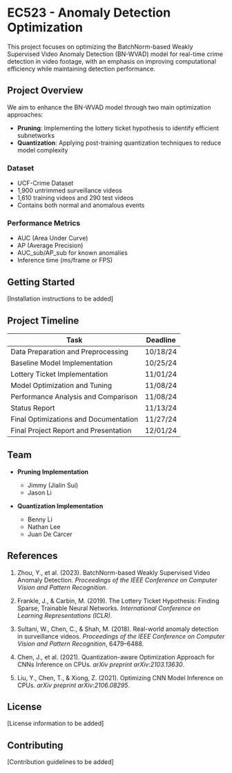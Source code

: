 # EC523 - Anomaly Detection Optimization

This project focuses on optimizing the BatchNorm-based Weakly Supervised Video Anomaly Detection (BN-WVAD) model for real-time crime detection in video footage, with an emphasis on improving computational efficiency while maintaining detection performance.

## Project Overview

We aim to enhance the BN-WVAD model through two main optimization approaches:
- **Pruning**: Implementing the lottery ticket hypothesis to identify efficient subnetworks
- **Quantization**: Applying post-training quantization techniques to reduce model complexity

### Dataset
- UCF-Crime Dataset
- 1,900 untrimmed surveillance videos
- 1,610 training videos and 290 test videos
- Contains both normal and anomalous events

### Performance Metrics
- AUC (Area Under Curve)
- AP (Average Precision)
- AUC_sub/AP_sub for known anomalies
- Inference time (ms/frame or FPS)

## Getting Started

[Installation instructions to be added]

## Project Timeline

| Task | Deadline |
|------|----------|
| Data Preparation and Preprocessing | 10/18/24 |
| Baseline Model Implementation | 10/25/24 |
| Lottery Ticket Implementation | 11/01/24 |
| Model Optimization and Tuning | 11/08/24 |
| Performance Analysis and Comparison | 11/08/24 |
| Status Report | 11/13/24 |
| Final Optimizations and Documentation | 11/27/24 |
| Final Project Report and Presentation | 12/01/24 |

## Team

- **Pruning Implementation**
  - Jimmy (Jialin Sui)
  - Jason Li

- **Quantization Implementation**
  - Benny Li
  - Nathan Lee
  - Juan De Carcer

## References

1. Zhou, Y., et al. (2023). BatchNorm-based Weakly Supervised Video Anomaly Detection. *Proceedings of the IEEE Conference on Computer Vision and Pattern Recognition*.

2. Frankle, J., & Carbin, M. (2019). The Lottery Ticket Hypothesis: Finding Sparse, Trainable Neural Networks. *International Conference on Learning Representations (ICLR)*.

3. Sultani, W., Chen, C., & Shah, M. (2018). Real-world anomaly detection in surveillance videos. *Proceedings of the IEEE Conference on Computer Vision and Pattern Recognition*, 6479–6488.

4. Chen, J., et al. (2021). Quantization-aware Optimization Approach for CNNs Inference on CPUs. *arXiv preprint arXiv:2103.13630*.

5. Liu, Y., Chen, T., & Xiong, Z. (2021). Optimizing CNN Model Inference on CPUs. *arXiv preprint arXiv:2106.08295*.

## License

[License information to be added]

## Contributing

[Contribution guidelines to be added]
